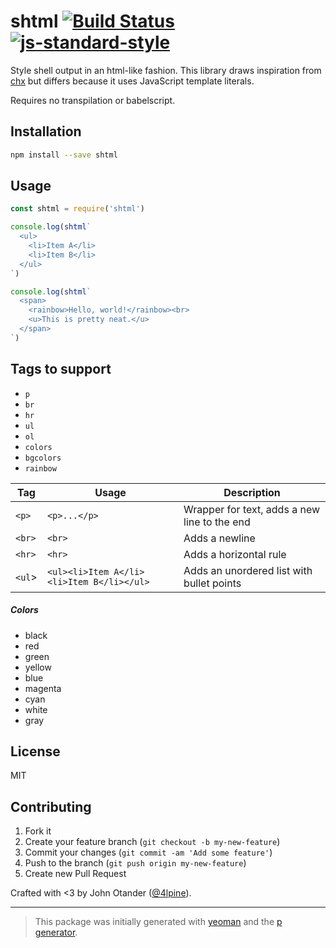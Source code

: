# shtml [![Build Status](https://secure.travis-ci.org/johnotander/shtml.svg?branch=master)](https://travis-ci.org/johnotander/shtml) [![js-standard-style](https://img.shields.io/badge/code%20style-standard-brightgreen.svg?style=flat)](https://github.com/feross/standard)

Style shell output in an html-like fashion.
This library draws inspiration from [chx](https://github.com/zeit/chx) but differs because it uses JavaScript template literals.

Requires no transpilation or babelscript.

## Installation

```bash
npm install --save shtml
```

## Usage

```javascript
const shtml = require('shtml')

console.log(shtml`
  <ul>
    <li>Item A</li>
    <li>Item B</li>
  </ul>
`)

console.log(shtml`
  <span>
    <rainbow>Hello, world!</rainbow><br>
    <u>This is pretty neat.</u>
  </span>
`)
```

## Tags to support

- `p`
- `br`
- `hr`
- `ul`
- `ol`
- `colors`
- `bgcolors`
- `rainbow`

Tag | Usage | Description
--- | ---   | -----------
`<p>` | `<p>...</p>` | Wrapper for text, adds a new line to the end
`<br>` | `<br>` | Adds a newline
`<hr>` | `<hr>` | Adds a horizontal rule
`<ul`> | `<ul><li>Item A</li><li>Item B</li></ul>` | Adds an unordered list with bullet points

##### Colors

- black
- red
- green
- yellow
- blue
- magenta
- cyan
- white
- gray

## License

MIT

## Contributing

1. Fork it
2. Create your feature branch (`git checkout -b my-new-feature`)
3. Commit your changes (`git commit -am 'Add some feature'`)
4. Push to the branch (`git push origin my-new-feature`)
5. Create new Pull Request

Crafted with <3 by John Otander ([@4lpine](https://twitter.com/4lpine)).

***

> This package was initially generated with [yeoman](http://yeoman.io) and the [p generator](https://github.com/johnotander/generator-p.git).

